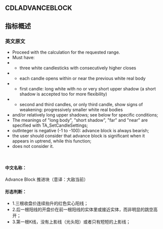 ## CDLADVANCEBLOCK

## 指标概述
### 英文原文
* Proceed with the calculation for the requested range.
* Must have:
* - three white candlesticks with consecutively higher closes
* - each candle opens within or near the previous white real body 
* - first candle: long white with no or very short upper shadow (a short shadow is accepted too for more flexibility)
* - second and third candles, or only third candle, show signs of weakening: progressively smaller white real bodies 
* and/or relatively long upper shadows; see below for specific conditions;
* The meanings of "long body", "short shadow", "far" and "near" are specified with TA_SetCandleSettings;
* outInteger is negative (-1 to -100): advance block is always bearish;
* the user should consider that advance block is significant when it appears in uptrend, while this function;
* does not consider it.
<br>

#### 中文名称：
Advance Block 推进块（意译：大敌当前）

#### 形态判断：
* 1.三根收盘价连续抬升的红色实心阳线；
* 2.后一根阳线的开盘价在前一根阳线的实体里或接近实体，而非明显的跳空高开；
* 3.第一根K线，没有上影线（光头阳）或者只有短短的上影线；

